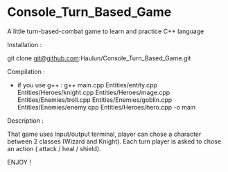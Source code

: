 # Console_Turn_Based_Game
A little turn-based-combat game to learn and practice C++ language

Installation : 

git clone git@github.com:Haulun/Console_Turn_Based_Game.git 


Compilation : 

 - if you use g++ : 
g++ main.cpp Entities/entity.cpp Entities/Heroes/knight.cpp Entities/Heroes/mage.cpp Entities/Enemies/troll.cpp Entities/Enemies/goblin.cpp Entities/Enemies/enemy.cpp Entities/Heroes/hero.cpp -o main


Description : 

That game uses input/output terminal, player can chose a character between 2 classes (Wizard and Knight).
Each turn player is asked to chose an action ( attack / heal / shield).

ENJOY !

















